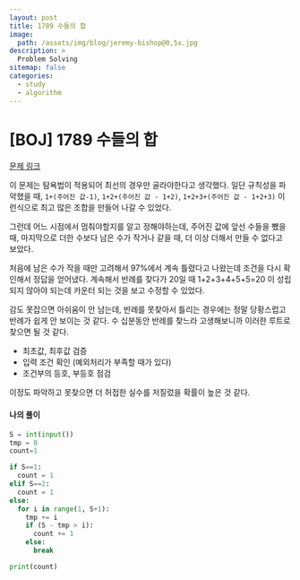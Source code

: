 ```yaml
---
layout: post
title: 1789 수들의 합
image:
  path: /assets/img/blog/jeremy-bishop@0,5x.jpg
description: >
  Problem Solving
sitemap: false
categories:
  - study
  - algorithm
---
```


# [BOJ] 1789 수들의 합

[문제 링크](https://boj.kr/1789)

이 문제는 탐욕법이 적용되어 최선의 경우만 골라야한다고 생각했다.
일단 규칙성을 파악했을 때, `1+(주어진 값-1)`, `1+2+(주어진 값 - 1+2)`, `1+2+3+(주어진 값 - 1+2+3)` 이런식으로 최고 많은 조합을 만들어 나갈 수 있었다.

그런데 어느 시점에서 멈춰야할지를 알고 정해야하는데,
주어진 값에 앞선 수들을 뺐을 때, 마지막으로 더한 수보다 남은 수가 작거나 같을 때, 더 이상 더해서 만들 수 없다고 보았다.

처음에 남은 수가 작을 때만 고려해서 97%에서 계속 틀렸다고 나왔는데 조건을 다시 확인해서 정답을 얻어냈다. 계속해서 반례를 찾다가 20일 때 1+2+3+4+5+5=20 이 성립되지 않아야 되는데 카운터 되는 것을 보고 수정할 수 있었다.

감도 못잡으면 아쉬움이 안 남는데, 반례를 못찾아서 틀리는 경우에는 정말 당황스럽고 반례가 쉽게 안 보이는 것 같다. 수 십분동안 반례를 찾느라 고생해보니까 이러한 루트로 찾으면 될 것 같다.

* 최초값, 최후값 검증
* 입력 조건 확인 (예외처리가 부족할 때가 있다)
* 조건부의 등호, 부등호 점검

이정도 파악하고 못찾으면 더 허접한 실수를 저질렀을 확률이 높은 것 같다.

#### 나의 풀이

```python
S = int(input())
tmp = 0
count=1

if S==1:
  count = 1
elif S==2:
  count = 1
else:
  for i in range(1, S+1):
    tmp += i
    if (S - tmp > i):
      count += 1
    else:
      break

print(count)
```
